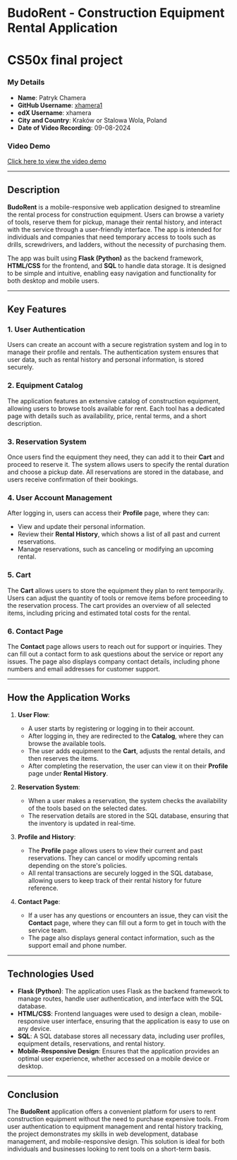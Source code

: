# BudoRent - Construction Equipment Rental Application
# CS50x final project

### My Details
- **Name**: Patryk Chamera
- **GitHub Username**: [xhamera1](https://github.com/xhamera1)
- **edX Username**: xhamera
- **City and Country**: Kraków or Stalowa Wola, Poland
- **Date of Video Recording**: 09-08-2024

### Video Demo
[Click here to view the video demo](https://youtu.be/1OVRI0UpEWo?si=pCm9kshIPI7TyBLD)

---

## Description

**BudoRent** is a mobile-responsive web application designed to streamline the rental process for construction equipment. Users can browse a variety of tools, reserve them for pickup, manage their rental history, and interact with the service through a user-friendly interface. The app is intended for individuals and companies that need temporary access to tools such as drills, screwdrivers, and ladders, without the necessity of purchasing them.

The app was built using **Flask (Python)** as the backend framework, **HTML/CSS** for the frontend, and **SQL** to handle data storage. It is designed to be simple and intuitive, enabling easy navigation and functionality for both desktop and mobile users.

---

## Key Features

### 1. **User Authentication**
Users can create an account with a secure registration system and log in to manage their profile and rentals. The authentication system ensures that user data, such as rental history and personal information, is stored securely.

### 2. **Equipment Catalog**
The application features an extensive catalog of construction equipment, allowing users to browse tools available for rent. Each tool has a dedicated page with details such as availability, price, rental terms, and a short description.

### 3. **Reservation System**
Once users find the equipment they need, they can add it to their **Cart** and proceed to reserve it. The system allows users to specify the rental duration and choose a pickup date. All reservations are stored in the database, and users receive confirmation of their bookings.

### 4. **User Account Management**
After logging in, users can access their **Profile** page, where they can:
- View and update their personal information.
- Review their **Rental History**, which shows a list of all past and current reservations.
- Manage reservations, such as canceling or modifying an upcoming rental.

### 5. **Cart**
The **Cart** allows users to store the equipment they plan to rent temporarily. Users can adjust the quantity of tools or remove items before proceeding to the reservation process. The cart provides an overview of all selected items, including pricing and estimated total costs for the rental.

### 6. **Contact Page**
The **Contact** page allows users to reach out for support or inquiries. They can fill out a contact form to ask questions about the service or report any issues. The page also displays company contact details, including phone numbers and email addresses for customer support.

---

## How the Application Works

1. **User Flow**:
   - A user starts by registering or logging in to their account.
   - After logging in, they are redirected to the **Catalog**, where they can browse the available tools.
   - The user adds equipment to the **Cart**, adjusts the rental details, and then reserves the items.
   - After completing the reservation, the user can view it on their **Profile** page under **Rental History**.

2. **Reservation System**:
   - When a user makes a reservation, the system checks the availability of the tools based on the selected dates.
   - The reservation details are stored in the SQL database, ensuring that the inventory is updated in real-time.

3. **Profile and History**:
   - The **Profile** page allows users to view their current and past reservations. They can cancel or modify upcoming rentals depending on the store's policies.
   - All rental transactions are securely logged in the SQL database, allowing users to keep track of their rental history for future reference.

4. **Contact Page**:
   - If a user has any questions or encounters an issue, they can visit the **Contact** page, where they can fill out a form to get in touch with the service team.
   - The page also displays general contact information, such as the support email and phone number.

---

## Technologies Used

- **Flask (Python)**: The application uses Flask as the backend framework to manage routes, handle user authentication, and interface with the SQL database.
- **HTML/CSS**: Frontend languages were used to design a clean, mobile-responsive user interface, ensuring that the application is easy to use on any device.
- **SQL**: A SQL database stores all necessary data, including user profiles, equipment details, reservations, and rental history.
- **Mobile-Responsive Design**: Ensures that the application provides an optimal user experience, whether accessed on a mobile device or desktop.

---

## Conclusion

The **BudoRent** application offers a convenient platform for users to rent construction equipment without the need to purchase expensive tools. From user authentication to equipment management and rental history tracking, the project demonstrates my skills in web development, database management, and mobile-responsive design. This solution is ideal for both individuals and businesses looking to rent tools on a short-term basis.
